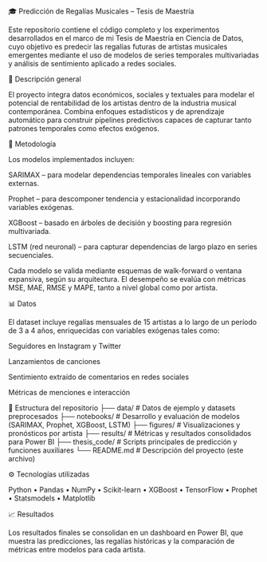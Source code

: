 🎓 Predicción de Regalías Musicales – Tesis de Maestría

Este repositorio contiene el código completo y los experimentos desarrollados en el marco de mi Tesis de Maestría en Ciencia de Datos, cuyo objetivo es predecir las regalías futuras de artistas musicales emergentes mediante el uso de modelos de series temporales multivariadas y análisis de sentimiento aplicado a redes sociales.

🧩 Descripción general

El proyecto integra datos económicos, sociales y textuales para modelar el potencial de rentabilidad de los artistas dentro de la industria musical contemporánea. Combina enfoques estadísticos y de aprendizaje automático para construir pipelines predictivos capaces de capturar tanto patrones temporales como efectos exógenos.

🧠 Metodología

Los modelos implementados incluyen:

SARIMAX – para modelar dependencias temporales lineales con variables externas.

Prophet – para descomponer tendencia y estacionalidad incorporando variables exógenas.

XGBoost – basado en árboles de decisión y boosting para regresión multivariada.

LSTM (red neuronal) – para capturar dependencias de largo plazo en series secuenciales.

Cada modelo se valida mediante esquemas de walk-forward o ventana expansiva, según su arquitectura.
El desempeño se evalúa con métricas MSE, MAE, RMSE y MAPE, tanto a nivel global como por artista.

📊 Datos

El dataset incluye regalías mensuales de 15 artistas a lo largo de un período de 3 a 4 años, enriquecidas con variables exógenas tales como:

Seguidores en Instagram y Twitter

Lanzamientos de canciones

Sentimiento extraído de comentarios en redes sociales

Métricas de menciones e interacción

📁 Estructura del repositorio
├── data/                # Datos de ejemplo y datasets preprocesados
├── notebooks/           # Desarrollo y evaluación de modelos (SARIMAX, Prophet, XGBoost, LSTM)
├── figures/             # Visualizaciones y pronósticos por artista
├── results/             # Métricas y resultados consolidados para Power BI
├── thesis_code/         # Scripts principales de predicción y funciones auxiliares
└── README.md            # Descripción del proyecto (este archivo)

⚙️ Tecnologías utilizadas

Python • Pandas • NumPy • Scikit-learn • XGBoost • TensorFlow • Prophet • Statsmodels • Matplotlib

📈 Resultados

Los resultados finales se consolidan en un dashboard en Power BI, que muestra las predicciones, las regalías históricas y la comparación de métricas entre modelos para cada artista.
